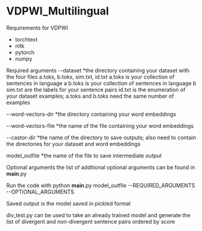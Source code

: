 # VDPWI_Multilingual
Requirements for VDPWI
- torchtext
- nltk
- pytorch
- numpy

Required arguments
--dataset *the directory containing your dataset with the four files a.toks, b.toks, sim.txt, id.txt
a.toks is your collection of sentences in language a
b.toks is your collection of sentences in language b
sim.txt are the labels for your sentence pairs
id.txt is the enumeration of your dataset examples; a.toks and b.toks need the same number of examples

--word-vectors-dir *the directory containing your word embeddings

--word-vectors-file *the name of the file containing your word embeddings

--castor-dir *the name of the directory to save outputs; also need to contain the directories for your dataset and word embeddings

model_outfile *the name of the file to save intermediate output

Optional arguments
the list of additional optional arguments can be found in __main__.py

Run the code with python __main__.py model_outfile --REQUIRED_ARGUMENTS --OPTIONAL_ARGUMENTS

Saved output is the model saved in pickled format

div_test.py can be used to take an already trained model and generate the list of divergent and non-divergent sentence pairs ordered by score
